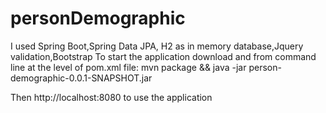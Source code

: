 # personDemographic

I used Spring Boot,Spring Data JPA, H2 as in memory database,Jquery validation,Bootstrap
To start the application download and from command line at the level of pom.xml file: mvn package && java -jar person-demographic-0.0.1-SNAPSHOT.jar

Then http://localhost:8080 to use the application
